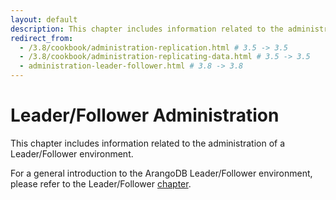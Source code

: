 ```yaml
---
layout: default
description: This chapter includes information related to the administration of a Leader/Follower environment
redirect_from:
  - /3.8/cookbook/administration-replication.html # 3.5 -> 3.5
  - /3.8/cookbook/administration-replicating-data.html # 3.5 -> 3.5
  - administration-leader-follower.html # 3.8 -> 3.8
---
```

Leader/Follower Administration
==============================

This chapter includes information related to the administration of a Leader/Follower
environment.

For a general introduction to the ArangoDB Leader/Follower environment, please refer
to the Leader/Follower [chapter](architecture-deployment-modes-leader-follower.html).

